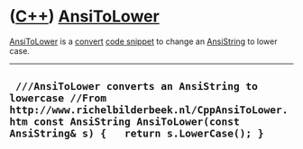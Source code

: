 # ([C++](Cpp.md)) [AnsiToLower](CppAnsiToLower.md)

[AnsiToLower](CppAnsiToLower.md) is a [convert](CppConvert.md) [code
snippet](CppCodeSnippets.md) to change an
[AnsiString](CppAnsiString.md) to lower case.

  ----------------------------------------------------------------------------------------------------------------------------------------------------------------------------------------------
  ` ///AnsiToLower converts an AnsiString to lowercase //From http://www.richelbilderbeek.nl/CppAnsiToLower.htm const AnsiString AnsiToLower(const AnsiString& s) {   return s.LowerCase(); }`
  ----------------------------------------------------------------------------------------------------------------------------------------------------------------------------------------------
